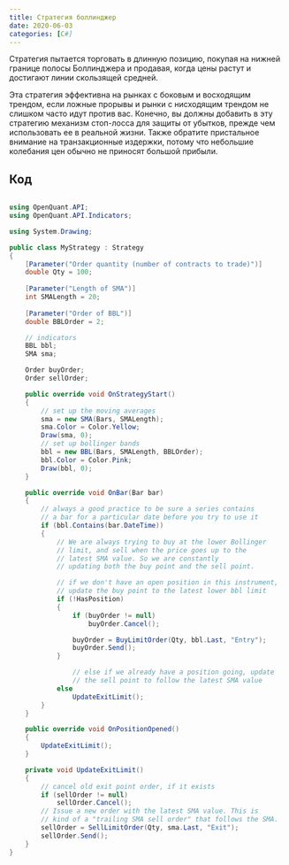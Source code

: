```yaml
---
title: Стратегия боллинджер
date: 2020-06-03
categories: [C#]
---
```


Cтратегия пытается торговать в длинную позицию, покупая на нижней границе полосы Боллинджера и продавая, когда цены растут и достигают линии скользящей средней.

Эта стратегия эффективна на рынках с боковым и восходящим трендом, если ложные прорывы и рынки с нисходящим трендом не слишком часто идут против вас. Конечно, вы должны добавить в эту стратегию механизм стоп-лосса для защиты от убытков, прежде чем использовать ее в реальной жизни. Также обратите пристальное внимание на транзакционные издержки, потому что небольшие колебания цен обычно не приносят большой прибыли. 



## Код

```c#

using OpenQuant.API;
using OpenQuant.API.Indicators;

using System.Drawing;

public class MyStrategy : Strategy
{
	[Parameter("Order quantity (number of contracts to trade)")]
	double Qty = 100;
	
	[Parameter("Length of SMA")]
	int SMALength = 20;
	
	[Parameter("Order of BBL")]
	double BBLOrder = 2;

	// indicators
	BBL bbl;
	SMA sma;	

	Order buyOrder;
	Order sellOrder;

	public override void OnStrategyStart()
	{
		// set up the moving averages 
		sma = new SMA(Bars, SMALength);
		sma.Color = Color.Yellow;
		Draw(sma, 0);
		// set up bollinger bands
		bbl = new BBL(Bars, SMALength, BBLOrder);
		bbl.Color = Color.Pink;
		Draw(bbl, 0);
	}

	public override void OnBar(Bar bar)
	{
		// always a good practice to be sure a series contains
		// a bar for a particular date before you try to use it
		if (bbl.Contains(bar.DateTime))
		{
			// We are always trying to buy at the lower Bollinger
			// limit, and sell when the price goes up to the 
			// latest SMA value. So we are constantly
			// updating both the buy point and the sell point.

			// if we don't have an open position in this instrument,
			// update the buy point to the latest lower bbl limit 
			if (!HasPosition)
			{
				if (buyOrder != null)
					buyOrder.Cancel();

				buyOrder = BuyLimitOrder(Qty, bbl.Last, "Entry");				
				buyOrder.Send();
			}

				// else if we already have a position going, update 
				// the sell point to follow the latest SMA value 
			else
				UpdateExitLimit();
		}
	}

	public override void OnPositionOpened()
	{
		UpdateExitLimit();
	}

	private void UpdateExitLimit()
	{
		// cancel old exit point order, if it exists
		if (sellOrder != null)
			sellOrder.Cancel();
		// Issue a new order with the latest SMA value. This is 
		// kind of a "trailing SMA sell order" that follows the SMA.
		sellOrder = SellLimitOrder(Qty, sma.Last, "Exit");		
		sellOrder.Send();
	}
}
```
